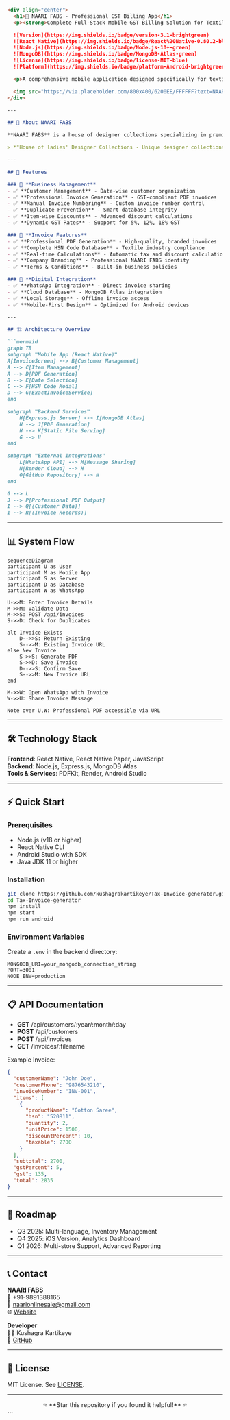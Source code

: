```markdown
<div align="center">
  <h1>🧾 NAARI FABS - Professional GST Billing App</h1>
  <p><strong>Complete Full-Stack Mobile GST Billing Solution for Textile Businesses</strong></p>

  ![Version](https://img.shields.io/badge/version-3.1-brightgreen)
  ![React Native](https://img.shields.io/badge/React%20Native-0.80.2-blue)
  ![Node.js](https://img.shields.io/badge/Node.js-18+-green)
  ![MongoDB](https://img.shields.io/badge/MongoDB-Atlas-green)
  ![License](https://img.shields.io/badge/license-MIT-blue)
  ![Platform](https://img.shields.io/badge/platform-Android-brightgreen)

  <p>A comprehensive mobile application designed specifically for textile businesses to generate professional GST-compliant invoices with automated PDF generation, WhatsApp integration, and cloud database management.</p>

  <img src="https://via.placeholder.com/800x400/6200EE/FFFFFF?text=NAARI+FABS+GST+Billing+App" alt="NAARI FABS App Banner" width="100%">
</div>

---

## 📱 About NAARI FABS

**NAARI FABS** is a house of designer collections specializing in premium handloom and designer textiles. This application was built to streamline their billing process and provide professional invoice management for their growing business.

> *"House of ladies' Designer Collections - Unique designer collections for every occasion"*

---

## 🚀 Features

### 💼 **Business Management**
- ✅ **Customer Management** - Date-wise customer organization
- ✅ **Professional Invoice Generation** - GST-compliant PDF invoices
- ✅ **Manual Invoice Numbering** - Custom invoice number control
- ✅ **Duplicate Prevention** - Smart database integrity
- ✅ **Item-wise Discounts** - Advanced discount calculations
- ✅ **Dynamic GST Rates** - Support for 5%, 12%, 18% GST

### 📄 **Invoice Features**
- ✅ **Professional PDF Generation** - High-quality, branded invoices
- ✅ **Complete HSN Code Database** - Textile industry compliance
- ✅ **Real-time Calculations** - Automatic tax and discount calculations
- ✅ **Company Branding** - Professional NAARI FABS identity
- ✅ **Terms & Conditions** - Built-in business policies

### 📱 **Digital Integration**
- ✅ **WhatsApp Integration** - Direct invoice sharing
- ✅ **Cloud Database** - MongoDB Atlas integration
- ✅ **Local Storage** - Offline invoice access
- ✅ **Mobile-First Design** - Optimized for Android devices

---

## 🏗️ Architecture Overview

```mermaid
graph TB
subgraph "Mobile App (React Native)"
A[InvoiceScreen] --> B[Customer Management]
A --> C[Item Management]
A --> D[PDF Generation]
B --> E[Date Selection]
C --> F[HSN Code Modal]
D --> G[ExactInvoiceService]
end

subgraph "Backend Services"
    H[Express.js Server] --> I[MongoDB Atlas]
    H --> J[PDF Generation]
    H --> K[Static File Serving]
    G --> H
end

subgraph "External Integrations"
    L[WhatsApp API] --> M[Message Sharing]
    N[Render Cloud] --> H
    O[GitHub Repository] --> N
end

G --> L
J --> P[Professional PDF Output]
I --> Q[(Customer Data)]
I --> R[(Invoice Records)]
```

---

## 📊 System Flow

```mermaid
sequenceDiagram
participant U as User
participant M as Mobile App
participant S as Server
participant D as Database
participant W as WhatsApp

U->>M: Enter Invoice Details
M->>M: Validate Data
M->>S: POST /api/invoices
S->>D: Check for Duplicates

alt Invoice Exists
    D-->>S: Return Existing
    S-->>M: Existing Invoice URL
else New Invoice
    S->>S: Generate PDF
    S->>D: Save Invoice
    D-->>S: Confirm Save
    S-->>M: New Invoice URL
end

M->>W: Open WhatsApp with Invoice
W->>U: Share Invoice Message

Note over U,W: Professional PDF accessible via URL
```

---

## 🛠️ Technology Stack

**Frontend**: React Native, React Native Paper, JavaScript  
**Backend**: Node.js, Express.js, MongoDB Atlas  
**Tools & Services**: PDFKit, Render, Android Studio

---

## ⚡ Quick Start

### Prerequisites
- Node.js (v18 or higher)
- React Native CLI
- Android Studio with SDK
- Java JDK 11 or higher

### Installation
```bash
git clone https://github.com/kushagrakartikeye/Tax-Invoice-generator.git
cd Tax-Invoice-generator
npm install
npm start
npm run android
```

### Environment Variables
Create a `.env` in the backend directory:
```
MONGODB_URI=your_mongodb_connection_string
PORT=3001
NODE_ENV=production
```

---

## 📋 API Documentation
- **GET** /api/customers/:year/:month/:day
- **POST** /api/customers
- **POST** /api/invoices
- **GET** /invoices/:filename

Example Invoice:
```json
{
  "customerName": "John Doe",
  "customerPhone": "9876543210",
  "invoiceNumber": "INV-001",
  "items": [
    {
      "productName": "Cotton Saree",
      "hsn": "520811",
      "quantity": 2,
      "unitPrice": 1500,
      "discountPercent": 10,
      "taxable": 2700
    }
  ],
  "subtotal": 2700,
  "gstPercent": 5,
  "gst": 135,
  "total": 2835
}
```

---

## 🎯 Roadmap
- Q3 2025: Multi-language, Inventory Management
- Q4 2025: iOS Version, Analytics Dashboard
- Q1 2026: Multi-store Support, Advanced Reporting

---

## 📞 Contact
**NAARI FABS**  
📱 +91-9891388165  
📧 naarionlinesale@gmail.com  
🌐 [Website](www.naarifabs.company.site)

**Developer**  
👨‍💻 Kushagra Kartikeye  
🐙 [GitHub](https://github.com/kushagrakartikeye)

---

## 📄 License
MIT License. See [LICENSE](LICENSE).

---

<div align="center">
⭐ **Star this repository if you found it helpful!** ⭐
</div>
```
